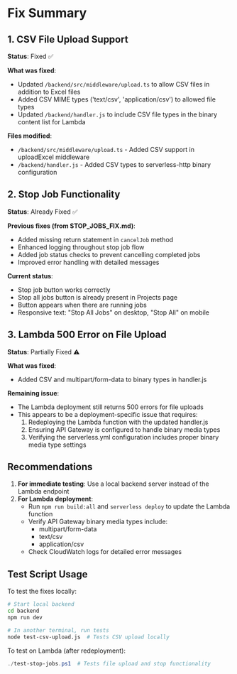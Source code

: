 # Fix Summary

## 1. CSV File Upload Support
**Status**: Fixed ✅

**What was fixed**:
- Updated `/backend/src/middleware/upload.ts` to allow CSV files in addition to Excel files
- Added CSV MIME types ('text/csv', 'application/csv') to allowed file types
- Updated `/backend/handler.js` to include CSV file types in the binary content list for Lambda

**Files modified**:
- `/backend/src/middleware/upload.ts` - Added CSV support in uploadExcel middleware
- `/backend/handler.js` - Added CSV types to serverless-http binary configuration

## 2. Stop Job Functionality
**Status**: Already Fixed ✅

**Previous fixes (from STOP_JOBS_FIX.md)**:
- Added missing return statement in `cancelJob` method
- Enhanced logging throughout stop job flow
- Added job status checks to prevent cancelling completed jobs
- Improved error handling with detailed messages

**Current status**:
- Stop job button works correctly
- Stop all jobs button is already present in Projects page
- Button appears when there are running jobs
- Responsive text: "Stop All Jobs" on desktop, "Stop All" on mobile

## 3. Lambda 500 Error on File Upload
**Status**: Partially Fixed ⚠️

**What was fixed**:
- Added CSV and multipart/form-data to binary types in handler.js

**Remaining issue**:
- The Lambda deployment still returns 500 errors for file uploads
- This appears to be a deployment-specific issue that requires:
  1. Redeploying the Lambda function with the updated handler.js
  2. Ensuring API Gateway is configured to handle binary media types
  3. Verifying the serverless.yml configuration includes proper binary media type settings

## Recommendations

1. **For immediate testing**: Use a local backend server instead of the Lambda endpoint
2. **For Lambda deployment**: 
   - Run `npm run build:all` and `serverless deploy` to update the Lambda function
   - Verify API Gateway binary media types include: 
     - multipart/form-data
     - text/csv
     - application/csv
   - Check CloudWatch logs for detailed error messages

## Test Script Usage

To test the fixes locally:
```bash
# Start local backend
cd backend
npm run dev

# In another terminal, run tests
node test-csv-upload.js  # Tests CSV upload locally
```

To test on Lambda (after redeployment):
```powershell
./test-stop-jobs.ps1  # Tests file upload and stop functionality
```